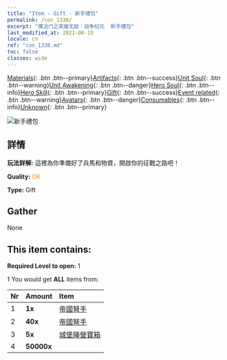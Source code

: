 ```yaml
---
title: "Item - Gift - 新手禮包"
permalink: /con_1338/
excerpt: "魔法门之英雄无敌：战争纪元  新手禮包"
last_modified_at: 2021-06-15
locale: cn
ref: "con_1338.md"
toc: false
classes: wide
---
```

 [Materials](/ItemsCN/){: .btn .btn--primary}[Artifacts](/ItemsCN/Artifacts/){: .btn .btn--success}[Unit Soul](/ItemsCN/UnitSoul/){: .btn .btn--warning}[Unit Awakening](/ItemsCN/UnitAwakening/){: .btn .btn--danger}[Hero Soul](/ItemsCN/HeroSoul/){: .btn .btn--info}[Hero Skill](/ItemsCN/HeroSkill/){: .btn .btn--primary}[Gift](/ItemsCN/Gift/){: .btn .btn--success}[Event related](/ItemsCN/Events/){: .btn .btn--warning}[Avatars](/ItemsCN/Avatars/){: .btn .btn--danger}[Consumables](/ItemsCN/Consumables/){: .btn .btn--info}[Unknown](/ItemsCN/Unknown/){: .btn .btn--primary}

 ![新手禮包](/images/t/i_906015.png)

## 詳情
 **玩法詳解:** 這裡為你準備好了兵馬和物資，開啟你的征戰之路吧！

 **Quality:** <span style="color: #FF8C00">OK</span>

 **Type:** Gift

## Gather

  None

## This item contains:

 **Required Level to open:** 1

 1 You would get **ALL** items  from:

  | Nr | Amount |     Item    |
  |:---|:-------|:------------|
  | 1 |  **1x** | [帝國弩手](/cn/units/Marksman/) |  | 
  | 2 |  **40x** | [帝國弩手](/cn/Items/unt_191/) |  | 
  | 3 |  **5x** | [城堡陣營寶箱](/cn/Items/con_1269/) |  | 
  | 4 |  **50000x** | <i class="fas fa-coins"/> |  | 

